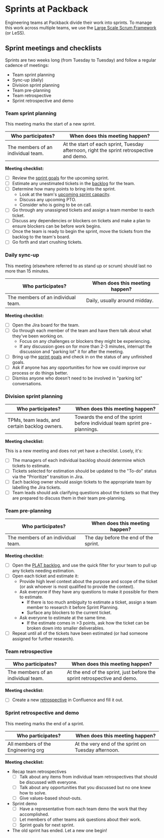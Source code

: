 # Sprints at Packback

Engineering teams at Packback divide their work into sprints. To manage this work across multiple teams, we use the [Large Scale Scrum Framework](https://less.works/less/framework) (or LeSS).

## Sprint meetings and checklists

Sprints are two weeks long (from Tuesday to Tuesday) and follow a regular cadence of meetings:

- Team sprint planning
- Sync-up (daily)
- Division sprint planning
- Team pre-planning
- Team retrospective
- Sprint retrospective and demo

### Team sprint planning

This meeting marks the start of a new sprint.

| Who participates? | When does this meeting happen? |
| ----------------- | ------------------------------ |
| The members of an individual team. | At the start of each sprint, Tuesday afternoon, right the sprint retrospective and demo. |

**Meeting checklist:**

- [ ] Review the [sprint goals](https://docs.google.com/presentation/d/1Sbd8495t2-nF61AdYXYRXp51lu-OSYcH57YFyuPnt-w/) for the upcoming sprint.
- [ ] Estimate any unestimated tickets in the [backlog](https://packback.atlassian.net/secure/RapidBoard.jspa?rapidView=68&projectKey=PLAT&view=planning.nodetail&quickFilter=135&issueLimit=100) for the team.
- [ ] Determine how many points to bring into the sprint.
    - Look at the team's [upcoming sprint capacity](https://metabase.packback.co/question/727).
    - Discuss any upcoming PTO.
    - Consider who is going to be on call.
- [ ] Go through any unassigned tickets and assign a team member to each ticket.
- [ ] Discuss any dependencies or blockers on tickets and make a plan to ensure blockers can be before work begins.
- [ ] Once the team is ready to begin the sprint, move the tickets from the backlog to the team's board.
- [ ] Go forth and start crushing tickets.

### Daily sync-up

This meeting (elsewhere referred to as stand up or scrum) should last no more than 15 minutes.

| Who participates? | When does this meeting happen? |
| ----------------- | ------------------------------ |
| The members of an individual team. | Daily, usually around midday. |

**Meeting checklist:**

- [ ] Open the Jira board for the team.
- [ ] Go through each member of the team and have them talk about what they've been working on.
    - Focus on any challenges or blockers they might be experiencing.
    - If any discussion goes on for more than 2-3 minutes, interrupt the discussion and "parking lot" it for after the meeting.
- [ ] Bring up the [sprint goals](https://docs.google.com/presentation/d/1Sbd8495t2-nF61AdYXYRXp51lu-OSYcH57YFyuPnt-w/) and check in on the status of any unfinished goals.
- [ ] Ask if anyone has any opportunities for how we could improve our process or do things better.
- [ ] Dismiss anyone who doesn't need to be involved in "parking lot" conversations.

### Division sprint planning

| Who participates? | When does this meeting happen? |
| ----------------- | ------------------------------ |
| TPMs, team leads, and certain backlog owners. | Towards the end of the sprint before individual team sprint pre-plannings. |

**Meeting checklist:**

This is a new meeting and does not yet have a checklist. Losely, it's:

- [ ] The managers of each individual backlog should determine which tickets to estimate.
- [ ] Tickets selected for estimation should be updated to the "To-do" status via the "Prioritize" transition in Jira.
- [ ] Each backlog owner should assign tickets to the appropriate team by labelling the Jira tickets.
- [ ] Team leads should ask clarifying questions about the tickets so that they are prepared to discuss them in their team pre-planning.

### Team pre-planning

| Who participates? | When does this meeting happen? |
| ----------------- | ------------------------------ |
| The members of an individual team. | The day before the end of the sprint. |

**Meeting checklist:**

- [ ] Open the [PLAT backlog](https://packback.atlassian.net/secure/RapidBoard.jspa?rapidView=68&projectKey=PLAT&view=planning.nodetail&quickFilter=135&issueLimit=100), and use the quick filter for your team to pull up any tickets needing estimation.
- [ ] Open each ticket and estimate it:
    - Provide high level context about the purpose and scope of the ticket (or ask whoever is most qualified to provide the context).
    - Ask everyone if they have any questions to make it possible for them to estimate.
        - If there is too much ambiguity to estimate a ticket, assign a team member to research it before Sprint Planning.
        - Surface any blockers to the current ticket.
    - Ask everyone to estimate at the same time.
        - If the estimate comes in >3 points, ask how the ticket can be broken down into smaller deliverables.
- [ ] Repeat until all of the tickets have been estimated (or had someone assigned for further research).

### Team retrospective

| Who participates? | When does this meeting happen? |
| ----------------- | ------------------------------ |
| The members of an individual team. | At the end of the sprint, just before the sprint retrospective and demo. |

**Meeting checklist:**

- [ ] Create a new [retrospective](https://packback.atlassian.net/wiki/spaces/QUESTIONS/pages/557058) in Confluence and fill it out.

### Sprint retrospective and demo

This meeting marks the end of a sprint.

| Who participates? | When does this meeting happen? |
| ----------------- | ------------------------------ |
| All members of the Engineering org | At the very end of the sprint on Tuesday afternoon. |

**Meeting checklist:**

- Recap team retrospectives
    - [ ] Talk about any items from individual team retrospectives that should be discussed with everyone.
    - [ ] Talk about any opportunities that you discussed but no one knew how to solve.
    - [ ] Give values-based shout-outs.
- Sprint demo
    - [ ] Have a representative from each team demo the work that they accomplished.
    - [ ] Let members of other teams ask questions about their work.
    - [ ] Sprint goals for next sprint.
- The old sprint has ended. Let a new one begin!
